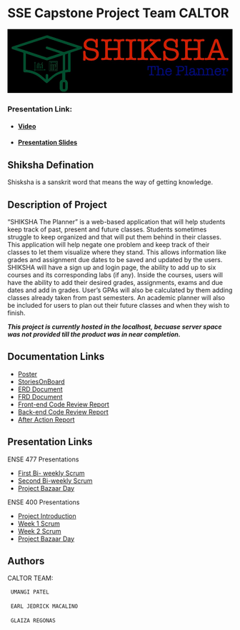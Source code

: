 # SSE Capstone Project Team CALTOR
![](Documentation/SHIKSHA_logo.png)

### Presentation Link:
* #### [Video](https://www.youtube.com/watch?v=iKEQNqUx_-c)
* #### [Presentation Slides](Presentations/Final%20Presentation.pdf)

Shiksha Defination
------
Shisksha is a sanskrit word that means the way of getting knowledge. 

Description of Project
------
“SHIKSHA The Planner” is a web-based application that will help students keep track of past, present and future classes. Students   sometimes struggle to keep organized and that will put them behind in their classes. This application will help negate one problem and keep track of their classes to let them visualize where they stand. This allows information like grades and assignment due dates to be saved and updated by the users. SHIKSHA will have a sign up and login page, the ability to add up to six courses and its corresponding labs (if any). Inside the courses, users will have the ability to add their desired grades, assignments, exams and due dates and add in grades. User’s GPAs will also be calculated by them adding classes already taken from past semesters. An academic planner will also be included for users to plan out their future classes and when they wish to finish. 

___This project is currently hosted in the localhost, becuase server space was not provided till the product was in near completion.___ 

Documentation Links
-----
* [Poster](Documentation/CAPSTONE_POSTER.pdf)
* [StoriesOnBoard](Documentation/USM)
* [ERD Document](Documentation/Diagrams/Logic%20Data%20Model.png)
* [FRD Document](Documentation/Reports/FRD_Document.pdf)
* [Front-end Code Review Report](Documentation/Reports/Front-end%20Code%20Review%20Checklist.pdf)
* [Back-end Code Review Report](Documentation/Reports/Backend%20Code%20Review.pdf)
* [After Action Report](Documentation/Reports/After%20Action%20Report.pdf)

Presentation Links
-----
 ENSE 477 Presentations
* [First Bi- weekly Scrum](Presentations/ENSE%20477%20Scrum/28th%20January%2C%202020%20-%20Bi-weekly%20Scrum.pdf)
* [Second Bi-weekly Scrum](Presentations/ENSE%20477%20Scrum/25th%20Febuary%2C%202020%20-%20Bi-weekly%20Scrum.pdf)
* [Project Bazaar Day](Presentations/ENSE%20477%20Scrum/10th%20March%2C%202020%20-%20Project%20Bazaar%20Day%201.pdf)

 ENSE 400 Presentations
* [Project Introduction](Presentations/ENSE%20400%20Scrum/Project%20Introduction.pdf)
* [Week 1 Scrum](Presentations/ENSE%20400%20Scrum/Week1%20Scrum%20Presentation.pdf)
* [Week 2 Scrum](Presentations/ENSE%20400%20Scrum/Week2%20Scrum.pdf)
* [Project Bazaar Day](Presentations/ENSE%20400%20Scrum/project%20bazaar%20day.pdf)

Authors
-----
CALTOR TEAM:
     
     UMANGI PATEL
     
     EARL JEDRICK MACALINO
 
     GLAIZA REGONAS
